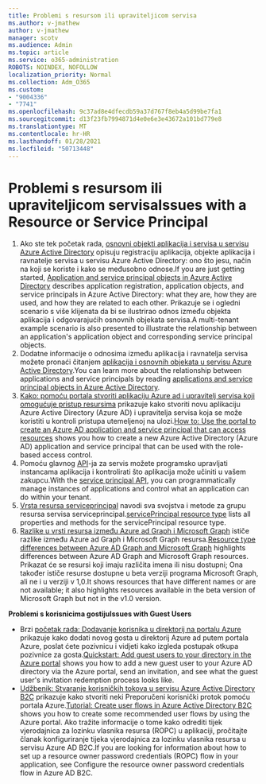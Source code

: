 ```yaml
---
title: Problemi s resursom ili upraviteljicom servisa
ms.author: v-jmathew
author: v-jmathew
manager: scotv
ms.audience: Admin
ms.topic: article
ms.service: o365-administration
ROBOTS: NOINDEX, NOFOLLOW
localization_priority: Normal
ms.collection: Adm_O365
ms.custom:
- "9004336"
- "7741"
ms.openlocfilehash: 9c37ad8e4dfecdb59a37d767f8eb4a5d99be7fa1
ms.sourcegitcommit: d13f23fb7994871d4e0e6e3e43672a101bd779e8
ms.translationtype: MT
ms.contentlocale: hr-HR
ms.lasthandoff: 01/28/2021
ms.locfileid: "50713448"
---
```

# <a name="issues-with-a-resource-or-service-principal"></a><span data-ttu-id="989a7-102">Problemi s resursom ili upraviteljicom servisa</span><span class="sxs-lookup"><span data-stu-id="989a7-102">Issues with a Resource or Service Principal</span></span>

1. <span data-ttu-id="989a7-103">Ako ste tek početak rada, [osnovni objekti aplikacija i servisa u servisu Azure Active Directory](https://docs.microsoft.com/azure/active-directory/develop/app-objects-and-service-principals) opisuju registraciju aplikacija, objekte aplikacija i ravnatelje servisa u servisu Azure Active Directory: ono što jesu, način na koji se koriste i kako se međusobno odnose.</span><span class="sxs-lookup"><span data-stu-id="989a7-103">If you are just getting started, [Application and service principal objects in Azure Active Directory](https://docs.microsoft.com/azure/active-directory/develop/app-objects-and-service-principals) describes application registration, application objects, and service principals in Azure Active Directory: what they are, how they are used, and how they are related to each other.</span></span> <span data-ttu-id="989a7-104">Prikazuje se i ogledni scenario s više klijenata da bi se ilustrirao odnos između objekta aplikacija i odgovarajućih osnovnih objekata servisa.</span><span class="sxs-lookup"><span data-stu-id="989a7-104">A multi-tenant example scenario is also presented to illustrate the relationship between an application's application object and corresponding service principal objects.</span></span>
2. <span data-ttu-id="989a7-105">Dodatne informacije o odnosima između aplikacija i ravnatelja servisa možete pronaći čitanjem [aplikacija i osnovnih objekata u servisu Azure Active Directory](https://docs.microsoft.com/azure/active-directory/develop/app-objects-and-service-principals).</span><span class="sxs-lookup"><span data-stu-id="989a7-105">You can learn more about the relationship between applications and service principals by reading [applications and service principal objects in Azure Active Directory](https://docs.microsoft.com/azure/active-directory/develop/app-objects-and-service-principals).</span></span>
3. <span data-ttu-id="989a7-106">[Kako: pomoću portala stvoriti aplikaciju Azure ad i upravitelj servisa koji omogućuje pristup resursima](https://docs.microsoft.com/azure/active-directory/develop/howto-create-service-principal-portal) prikazuje kako stvoriti novu aplikaciju Azure Active Directory (Azure AD) i upravitelja servisa koja se može koristiti u kontroli pristupa utemeljenoj na ulozi.</span><span class="sxs-lookup"><span data-stu-id="989a7-106">[How to: Use the portal to create an Azure AD application and service principal that can access resources](https://docs.microsoft.com/azure/active-directory/develop/howto-create-service-principal-portal) shows you how to create a new Azure Active Directory (Azure AD) application and service principal that can be used with the role-based access control.</span></span>
4. <span data-ttu-id="989a7-107">Pomoću glavnog [API](https://docs.microsoft.com/graph/api/resources/serviceprincipal)-ja za servis možete programsko upravljati instancama aplikacija i kontrolirati što aplikacija može učiniti u vašem zakupcu.</span><span class="sxs-lookup"><span data-stu-id="989a7-107">With the [service principal API](https://docs.microsoft.com/graph/api/resources/serviceprincipal), you can programmatically manage instances of applications and control what an application can do within your tenant.</span></span>
5. <span data-ttu-id="989a7-108">[Vrsta resursa serviceprincipal](https://docs.microsoft.com/graph/api/resources/serviceprincipal) navodi sva svojstva i metode za grupu resursa servisa serviceprincipal.</span><span class="sxs-lookup"><span data-stu-id="989a7-108">[servicePrincipal resource type](https://docs.microsoft.com/graph/api/resources/serviceprincipal) lists all properties and methods for the servicePrincipal resource type.</span></span>
6. <span data-ttu-id="989a7-109">[Razlike u vrsti resursa između Azure ad Graph i Microsoft Graph](https://docs.microsoft.com/graph/migrate-azure-ad-graph-resource-differences) ističe razlike između Azure ad Graph i Microsoft Graph resursa.</span><span class="sxs-lookup"><span data-stu-id="989a7-109">[Resource type differences between Azure AD Graph and Microsoft Graph](https://docs.microsoft.com/graph/migrate-azure-ad-graph-resource-differences) highlights differences between Azure AD Graph and Microsoft Graph resources.</span></span> <span data-ttu-id="989a7-110">Prikazat će se resursi koji imaju različita imena ili nisu dostupni; Ona također ističe resurse dostupne u beta verziji programa Microsoft Graph, ali ne i u verziji v 1,0.</span><span class="sxs-lookup"><span data-stu-id="989a7-110">It shows resources that have different names or are not available; it also highlights resources available in the beta version of Microsoft Graph but not in the v1.0 version.</span></span>

<span data-ttu-id="989a7-111">**Problemi s korisnicima gostiju**</span><span class="sxs-lookup"><span data-stu-id="989a7-111">**Issues with Guest Users**</span></span>

- <span data-ttu-id="989a7-112">Brzi [početak rada: Dodavanje korisnika u direktorij na portalu Azure](https://docs.microsoft.com/azure/active-directory/external-identities/b2b-quickstart-add-guest-users-portal#prerequisites) prikazuje kako dodati novog gosta u direktorij Azure ad putem portala Azure, poslat ćete pozivnicu i vidjeti kako izgleda postupak otkupa pozivnice za gosta.</span><span class="sxs-lookup"><span data-stu-id="989a7-112">[Quickstart: Add guest users to your directory in the Azure portal](https://docs.microsoft.com/azure/active-directory/external-identities/b2b-quickstart-add-guest-users-portal#prerequisites) shows you how to add a new guest user to your Azure AD directory via the Azure portal, send an invitation, and see what the guest user's invitation redemption process looks like.</span></span>
- <span data-ttu-id="989a7-113">[Udžbenik: Stvaranje korisničkih tokova u servisu Azure Active Directory B2C](https://docs.microsoft.com/azure/active-directory-b2c/tutorial-create-user-flows) prikazuje kako stvoriti neki Preporučeni korisnički protok pomoću portala Azure.</span><span class="sxs-lookup"><span data-stu-id="989a7-113">[Tutorial: Create user flows in Azure Active Directory B2C](https://docs.microsoft.com/azure/active-directory-b2c/tutorial-create-user-flows) shows you how to create some recommended user flows by using the Azure portal.</span></span> <span data-ttu-id="989a7-114">Ako tražite informacije o tome kako odrediti tijek vjerodajnica za lozinku vlasnika resursa (ROPC) u aplikaciji, pročitajte članak konfiguriranje tijeka vjerodajnica za lozinku vlasnika resursa u servisu Azure AD B2C.</span><span class="sxs-lookup"><span data-stu-id="989a7-114">If you are looking for information about how to set up a resource owner password credentials (ROPC) flow in your application, see Configure the resource owner password credentials flow in Azure AD B2C.</span></span>
